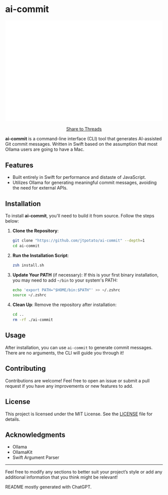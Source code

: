 # ai-commit

![Screenshot](assets/ai-commit-demo-image.svg)

<a href="https://threads.net/intent/post?text=%E2%9C%A8%20Use%20AI%20to%20generate%20commit%20messages%20with%20this%20privacy-focused%2C%20local-first%20tool!&url=https%3A%2F%2Fgithub.com%2Fjtpotato%2Fai-commit">
   <p align="center">
      Share to Threads
   </p>
</a>

**ai-commit** is a command-line interface (CLI) tool that generates AI-assisted Git commit messages. Written in Swift based on the assumption that most Ollama users are going to have a Mac.

## Features

- Built entirely in Swift for performance and distaste of JavaScript.
- Utilizes Ollama for generating meaningful commit messages, avoiding the need for external APIs.

## Installation

To install **ai-commit**, you'll need to build it from source. Follow the steps below:

1. **Clone the Repository**:

   ```sh
   git clone "https://github.com/jtpotato/ai-commit" --depth=1
   cd ai-commit
   ```

2. **Run the Installation Script**:

   ```sh
   zsh install.sh
   ```

3. **Update Your PATH** (if necessary):
   If this is your first binary installation, you may need to add `~/bin` to your system's PATH:

   ```sh
   echo 'export PATH="$HOME/bin:$PATH"' >> ~/.zshrc
   source ~/.zshrc
   ```

4. **Clean Up**:
   Remove the repository after installation:
   ```sh
   cd ..
   rm -rf ./ai-commit
   ```

## Usage

After installation, you can use `ai-commit` to generate commit messages. There are no arguments, the CLI will guide you through it!

## Contributing

Contributions are welcome! Feel free to open an issue or submit a pull request if you have any improvements or new features to add.

## License

This project is licensed under the MIT License. See the [LICENSE](LICENSE) file for details.

## Acknowledgments

- Ollama
- OllamaKit
- Swift Argument Parser

---

Feel free to modify any sections to better suit your project’s style or add any additional information that you think might be relevant!

README mostly generated with ChatGPT.
